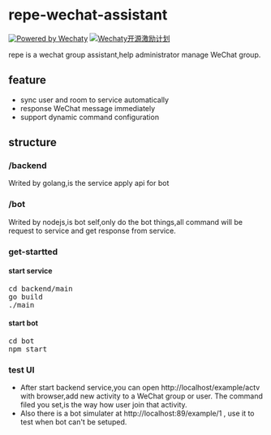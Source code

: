 # repe-wechat-assistant 
[![Powered by Wechaty](https://img.shields.io/badge/Powered%20By-Wechaty-green.svg)](https://github.com/chatie/wechaty)
[![Wechaty开源激励计划](https://img.shields.io/badge/Wechaty-开源激励计划-green.svg)](https://github.com/juzibot/Welcome/wiki/Everything-about-Wechaty)

repe is a wechat group assistant,help administrator manage WeChat group.
## feature 
- sync user and room to service automatically 
- response WeChat message immediately 
- support dynamic command configuration 
## structure 
### /backend 
Writed by golang,is the service apply api for bot
### /bot
Writed by nodejs,is bot self,only do the bot things,all command will be request to service and get response from service.
### get-startted
#### start service 
<pre>
cd backend/main
go build 
./main
</pre>
#### start bot
<pre>
cd bot
npm start
</pre>
### test UI 
- After start backend service,you can open http://localhost/example/actv with browser,add new activity to a WeChat group or user. The command filed you set,is the way how user join that activity.
- Also there is a bot simulater at http://localhost:89/example/1 , use it to test when bot can't be setuped. 
